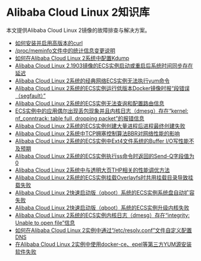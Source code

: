 # Alibaba Cloud Linux 2知识库

本文提供Alibaba Cloud Linux 2镜像的故障排查与解决方案。

-   [如何安装并启用高版本的curl]()
-   [/proc/meminfo文件中的统计信息变更说明]()
-   [如何在Alibaba Cloud Linux 2系统中配置Kdump](https://help.aliyun.com/knowledge_detail/153912.html)
-   [Alibaba Cloud Linux 2.1903镜像的ECS实例启动或重启后系统时间同步存在延迟](https://help.aliyun.com/knowledge_detail/153362.html)
-   [Alibaba Cloud Linux 2系统的经典网络ECS实例无法执行yum命令](https://help.aliyun.com/knowledge_detail/154096.html)
-   [Alibaba Cloud Linux 2系统的ECS实例运行低版本Docker镜像时报“段错误（segfault）”](https://help.aliyun.com/knowledge_detail/154067.html)
-   [Alibaba Cloud Linux 2系统的ECS实例无法查询和配置路由信息](https://help.aliyun.com/knowledge_detail/154266.html)
-   [ECS实例中的应用偶尔出现丢包现象并且内核日志（dmesg）存在“kernel: nf\_conntrack: table full, dropping packet”的报错信息](https://help.aliyun.com/knowledge_detail/154095.html)
-   [Alibaba Cloud Linux 2系统的ECS实例创建大量进程后进程最终创建失败](https://help.aliyun.com/knowledge_detail/154094.html)
-   [Alibaba Cloud Linux 2系统中TCP拥塞控制算法BBR对网络性能的影响](https://help.aliyun.com/knowledge_detail/154097.html)
-   [Alibaba Cloud Linux 2系统的ECS实例中Ext4文件系统的Buffer I/O写性能不及预期](https://help.aliyun.com/knowledge_detail/154212.html)
-   [Alibaba Cloud Linux 2系统的ECS实例执行ss命令时返回的Send-Q字段值为0](https://help.aliyun.com/knowledge_detail/154278.html)
-   [Alibaba Cloud Linux 2系统中与透明大页THP相关的性能调优方法](https://help.aliyun.com/knowledge_detail/161963.html)
-   [Alibaba Cloud Linux 2系统的ECS实例挂载Overlayfs时共用挂载目录导致挂载失败](https://help.aliyun.com/knowledge_detail/175762.html)
-   [Alibaba Cloud Linux 2快速启动版（qboot）系统的ECS实例系统盘自动扩容失败](https://help.aliyun.com/knowledge_detail/183364.html)
-   [Alibaba Cloud Linux 2快速启动版（qboot）系统的ECS实例升级内核失败](https://help.aliyun.com/knowledge_detail/183121.html)
-   [Alibaba Cloud Linux 2系统的ECS实例内核日志（dmesg）存在“integrity: Unable to open file”信息](https://help.aliyun.com/knowledge_detail/184050.html)
-   [如何在Alibaba Cloud Linux 2实例中通过“/etc/resolv.conf”文件自定义配置DNS](https://help.aliyun.com/knowledge_detail/188412.html)
-   [在Alibaba Cloud Linux 2实例中使用docker-ce、epel等第三方YUM源安装软件失败](https://help.aliyun.com/document_detail/257795.html)

